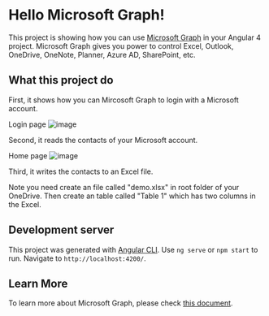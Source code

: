 # Hello Microsoft Graph!

This project is showing how you can use [Microsoft Graph](https://developer.microsoft.com/en-us/graph/) in your Angular 4 project.
Microsoft Graph gives you power to control Excel, Outlook, OneDrive, OneNote, Planner, Azure AD, SharePoint, etc.

## What this project do
First, it shows how you can Mircosoft Graph to login with a Microsoft account.

Login page
![image](https://cloud.githubusercontent.com/assets/3375461/25735481/852e46bc-3120-11e7-82fc-05914db1ad53.png)

Second, it reads the contacts of your Microsoft account.

Home page
![image](https://cloud.githubusercontent.com/assets/3375461/25735473/78ace6dc-3120-11e7-9eeb-9c767877fc25.png)

Third, it writes the contacts to an Excel file.

Note you need create an file called "demo.xlsx" in root folder of your OneDrive.
Then create an table called "Table 1" which has two columns in the Excel.

## Development server

This project was generated with [Angular CLI](https://github.com/angular/angular-cli).
Use `ng serve` or `npm start` to run. Navigate to `http://localhost:4200/`.

## Learn More

To learn more about Microsoft Graph, please check [this document](https://developer.microsoft.com/en-us/graph/).
